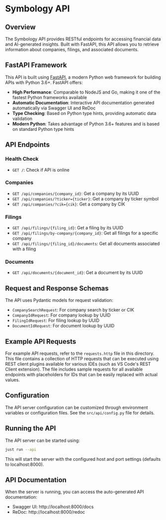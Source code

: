 # Symbology API

## Overview
The Symbology API provides RESTful endpoints for accessing financial data and AI-generated insights. Built with FastAPI, this API allows you to retrieve information about companies, filings, and associated documents.

## FastAPI Framework
This API is built using [FastAPI](https://fastapi.tiangolo.com/), a modern Python web framework for building APIs with Python 3.6+. FastAPI offers:

- **High Performance**: Comparable to NodeJS and Go, making it one of the fastest Python frameworks available
- **Automatic Documentation**: Interactive API documentation generated automatically via Swagger UI and ReDoc
- **Type Checking**: Based on Python type hints, providing automatic data validation
- **Modern Python**: Takes advantage of Python 3.6+ features and is based on standard Python type hints

## API Endpoints

### Health Check
- `GET /`: Check if API is online

### Companies
- `GET /api/companies/{company_id}`: Get a company by its UUID
- `GET /api/companies/?ticker={ticker}`: Get a company by ticker symbol
- `GET /api/companies/?cik={cik}`: Get a company by CIK

### Filings
- `GET /api/filings/{filing_id}`: Get a filing by its UUID
- `GET /api/filings/by-company/{company_id}`: Get all filings for a specific company
- `GET /api/filings/{filing_id}/documents`: Get all documents associated with a filing

### Documents
- `GET /api/documents/{document_id}`: Get a document by its UUID

## Request and Response Schemas
The API uses Pydantic models for request validation:

- `CompanySearchRequest`: For company search by ticker or CIK
- `CompanyIdRequest`: For company lookup by UUID
- `FilingIdRequest`: For filing lookup by UUID
- `DocumentIdRequest`: For document lookup by UUID

## Example API Requests

For example API requests, refer to the `requests.http` file in this directory. This file contains a collection of HTTP requests that can be executed using REST client plugins available for various IDEs (such as VS Code's REST Client extension). The file includes sample requests for all available endpoints with placeholders for IDs that can be easily replaced with actual values.

## Configuration
The API server configuration can be customized through environment variables or configuration files. See the `src/api/config.py` file for details.

## Running the API
The API server can be started using:

```bash
just run --api
```

This will start the server with the configured host and port settings (defaults to localhost:8000).

## API Documentation
When the server is running, you can access the auto-generated API documentation:

- Swagger UI: http://localhost:8000/docs
- ReDoc: http://localhost:8000/redoc
